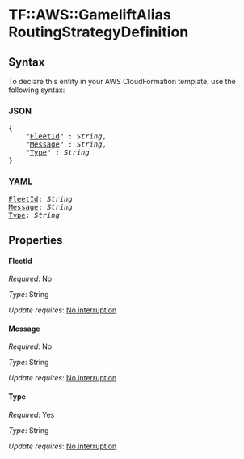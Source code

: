 # TF::AWS::GameliftAlias RoutingStrategyDefinition

## Syntax

To declare this entity in your AWS CloudFormation template, use the following syntax:

### JSON

<pre>
{
    "<a href="#fleetid" title="FleetId">FleetId</a>" : <i>String</i>,
    "<a href="#message" title="Message">Message</a>" : <i>String</i>,
    "<a href="#type" title="Type">Type</a>" : <i>String</i>
}
</pre>

### YAML

<pre>
<a href="#fleetid" title="FleetId">FleetId</a>: <i>String</i>
<a href="#message" title="Message">Message</a>: <i>String</i>
<a href="#type" title="Type">Type</a>: <i>String</i>
</pre>

## Properties

#### FleetId

_Required_: No

_Type_: String

_Update requires_: [No interruption](https://docs.aws.amazon.com/AWSCloudFormation/latest/UserGuide/using-cfn-updating-stacks-update-behaviors.html#update-no-interrupt)

#### Message

_Required_: No

_Type_: String

_Update requires_: [No interruption](https://docs.aws.amazon.com/AWSCloudFormation/latest/UserGuide/using-cfn-updating-stacks-update-behaviors.html#update-no-interrupt)

#### Type

_Required_: Yes

_Type_: String

_Update requires_: [No interruption](https://docs.aws.amazon.com/AWSCloudFormation/latest/UserGuide/using-cfn-updating-stacks-update-behaviors.html#update-no-interrupt)

